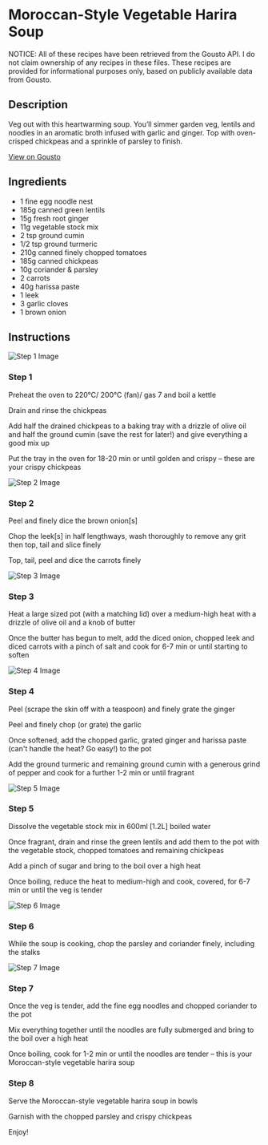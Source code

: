 # Moroccan-Style Vegetable Harira Soup

NOTICE: All of these recipes have been retrieved from the Gousto API. I do not claim ownership of any recipes in these files. These recipes are provided for informational purposes only, based on publicly available data from Gousto.

## Description

Veg out with this heartwarming soup. You’ll simmer garden veg, lentils and noodles in an aromatic broth infused with garlic and ginger. Top with oven-crisped chickpeas and a sprinkle of parsley to finish. 

[View on Gousto](https://www.gousto.co.uk/recipes/cookbook/moroccan-style-vegetable-harira-soup)

## Ingredients

- 1 fine egg noodle nest
- 185g canned green lentils
- 15g fresh root ginger
- 11g vegetable stock mix
- 2 tsp ground cumin
- 1/2 tsp ground turmeric
- 210g canned finely chopped tomatoes
- 185g canned chickpeas
- 10g coriander & parsley
- 2 carrots
- 40g harissa paste
- 1 leek
- 3 garlic cloves
- 1 brown onion

## Instructions

![Step 1 Image](https://production-media.gousto.co.uk/cms/recipe-step-image/Step-1-copy-1673866757309-x200.jpg)

### Step 1

Preheat the oven to 220°C/ 200°C (fan)/ gas 7 and boil a kettle

Drain and rinse the chickpeas

Add half the drained chickpeas to a baking tray with a drizzle of olive oil and half the ground cumin (save the rest for later!) and give everything a good mix up

Put the tray in the oven for 18-20 min or until golden and crispy – these are your crispy chickpeas

![Step 2 Image](https://production-media.gousto.co.uk/cms/recipe-step-image/Step-2-copy-1673866763886-x200.jpg)

### Step 2

Peel and finely dice the brown onion<span class="text-danger">[s]</span>

Chop the leek<span class="text-danger">[s]</span> in half lengthways, wash thoroughly to remove any grit then top, tail and slice finely

Top, tail, peel and dice the carrots finely

![Step 3 Image](https://production-media.gousto.co.uk/cms/recipe-step-image/Step-3-copy-1673866770232-x200.jpg)

### Step 3

Heat a large sized pot (with a matching lid) over a medium-high heat with a drizzle of olive oil and a knob of butter

Once the butter has begun to melt, add the diced onion, chopped leek and diced carrots with a pinch of salt and cook for 6-7 min or until starting to soften

![Step 4 Image](https://production-media.gousto.co.uk/cms/recipe-step-image/Step-4-copy-1673866777955-x200.jpg)

### Step 4

Peel (scrape the skin off with a teaspoon) and finely grate the ginger

Peel and finely chop (or grate) the garlic

Once softened, add the chopped garlic, grated ginger and harissa paste (can't handle the heat? Go easy!) to the pot

Add the ground turmeric and remaining ground cumin with a generous grind of pepper and cook for a further 1-2 min or until fragrant

![Step 5 Image](https://production-media.gousto.co.uk/cms/recipe-step-image/Step-5-copy-1673866785869-x200.jpg)

### Step 5

Dissolve the vegetable stock mix in 600ml<span class="text-danger"> [1.2L] </span>boiled water

Once fragrant, drain and rinse the green lentils and add them to the pot with the vegetable stock, chopped tomatoes and remaining chickpeas

Add a pinch of sugar and bring to the boil over a high heat

Once boiling, reduce the heat to medium-high and cook, covered, for 6-7 min or until the veg is tender

![Step 6 Image](https://production-media.gousto.co.uk/cms/recipe-step-image/Step-6-copy-1673866791511-x200.jpg)

### Step 6

While the soup is cooking, chop the parsley and coriander finely, including the stalks

![Step 7 Image](https://production-media.gousto.co.uk/cms/recipe-step-image/Step-7-copy-1673866797777-x200.jpg)

### Step 7

Once the veg is tender, add the fine egg noodles and chopped coriander to the pot

Mix everything together until the noodles are fully submerged and bring to the boil over a high heat

Once boiling, cook for 1-2 min or until the noodles are tender – this is your Moroccan-style vegetable harira soup

### Step 8

Serve the Moroccan-style vegetable harira soup in bowls

Garnish with the chopped parsley and crispy chickpeas

Enjoy!

